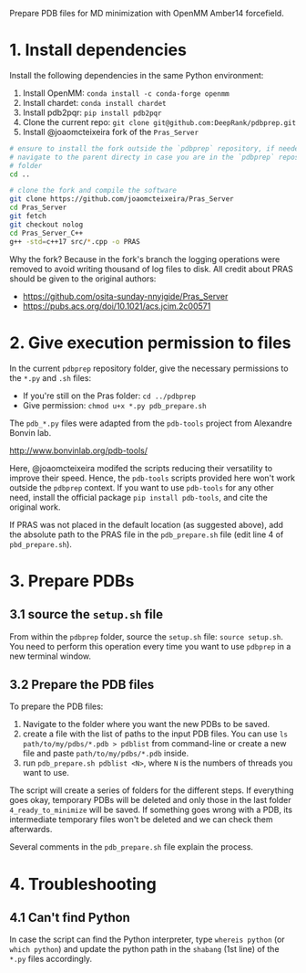 Prepare PDB files for MD minimization with OpenMM Amber14 forcefield.

# 1. Install dependencies

Install the following dependencies in the same Python environment:

1. Install OpenMM: `conda install -c conda-forge openmm`
1. Install chardet: `conda install chardet`
1. Install pdb2pqr: `pip install pdb2pqr`
1. Clone the current repo: `git clone git@github.com:DeepRank/pdbprep.git`
1. Install @joaomcteixeira fork of the `Pras_Server`

```bash
# ensure to install the fork outside the `pdbprep` repository, if needed,
# navigate to the parent directy in case you are in the `pdbprep` repository
# folder
cd ..

# clone the fork and compile the software
git clone https://github.com/joaomcteixeira/Pras_Server
cd Pras_Server
git fetch
git checkout nolog
cd Pras_Server_C++
g++ -std=c++17 src/*.cpp -o PRAS
```

Why the fork? Because in the fork's branch the logging operations were removed
to avoid writing thousand of log files to disk. All credit about PRAS should be
given to the original authors:

* https://github.com/osita-sunday-nnyigide/Pras_Server
* https://pubs.acs.org/doi/10.1021/acs.jcim.2c00571

# 2. Give execution permission to files

In the current `pdbprep` repository folder, give the necessary permissions to
the `*.py` and `.sh` files:

- If you're still on the Pras folder: `cd ../pdbprep`
- Give permission: `chmod u+x *.py pdb_prepare.sh`

The `pdb_*.py` files were adapted from the `pdb-tools` project from Alexandre
Bonvin lab.

http://www.bonvinlab.org/pdb-tools/

Here, @joaomcteixeira modifed the scripts reducing their versatility to
improve their speed. Hence, the `pdb-tools` scripts provided here won't work
outside the `pdbprep` context. If you want to use `pdb-tools` for any other need,
install the official package `pip install pdb-tools`, and cite the original work.

If PRAS was not placed in the default location (as suggested above), add the
absolute path to the PRAS file in the `pdb_prepare.sh` file (edit line 4 of
`pbd_prepare.sh`).

# 3. Prepare PDBs

## 3.1 source the `setup.sh` file

From within the `pdbprep` folder, source the `setup.sh` file: `source setup.sh`.
You need to perform this operation every time you want to use `pdbprep` in a new
terminal window.

## 3.2 Prepare the PDB files

To prepare the PDB files:

1. Navigate to the folder where you want the new PDBs to be saved.
1. create a file with the list of paths to the input PDB files.
You can use `ls path/to/my/pdbs/*.pdb > pdblist` from command-line
or create a new file and paste `path/to/my/pdbs/*.pdb` inside.
1. run `pdb_prepare.sh pdblist <N>`, where `N` is the numbers of threads you want to use.

The script will create a series of folders for the different steps. If
everything goes okay, temporary PDBs will be deleted and only those in the last
folder `4_ready_to_minimize` will be saved. If something goes wrong with a
PDB, its intermediate temporary files won't be deleted and we can check them
afterwards.

Several comments in the `pdb_prepare.sh` file explain the process.


# 4. Troubleshooting

## 4.1 Can't find Python

In case the script can find the Python interpreter, type `whereis python` (or
`which python`) and update the python path in the `shabang` (1st line) of the `*.py` files
accordingly.